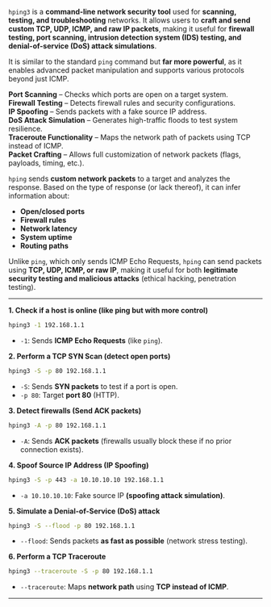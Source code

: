 
`hping3` is a **command-line network security tool** used for **scanning, testing, and troubleshooting** networks. It allows users to **craft and send custom TCP, UDP, ICMP, and raw IP packets**, making it useful for **firewall testing, port scanning, intrusion detection system (IDS) testing, and denial-of-service (DoS) attack simulations**.

It is similar to the standard `ping` command but **far more powerful**, as it enables advanced packet manipulation and supports various protocols beyond just ICMP.


**Port Scanning** – Checks which ports are open on a target system.   
**Firewall Testing** – Detects firewall rules and security configurations.  
**IP Spoofing** – Sends packets with a fake source IP address.  
**DoS Attack Simulation** – Generates high-traffic floods to test system resilience.   
**Traceroute Functionality** – Maps the network path of packets using TCP instead of ICMP.  
**Packet Crafting** – Allows full customization of network packets (flags, payloads, timing, etc.).


`hping` sends **custom network packets** to a target and analyzes the response. Based on the type of response (or lack thereof), it can infer information about:

- **Open/closed ports**
- **Firewall rules**
- **Network latency**
- **System uptime**
- **Routing paths**

Unlike `ping`, which only sends ICMP Echo Requests, `hping` can send packets using **TCP, UDP, ICMP, or raw IP**, making it useful for both **legitimate security testing and malicious attacks** (ethical hacking, penetration testing).

---

 **1. Check if a host is online (like ping but with more control)**

```bash
hping3 -1 192.168.1.1
```

- `-1`: Sends **ICMP Echo Requests** (like `ping`).

 **2. Perform a TCP SYN Scan (detect open ports)**

```bash
hping3 -S -p 80 192.168.1.1
```

- `-S`: Sends **SYN packets** to test if a port is open.
- `-p 80`: Target **port 80** (HTTP).

**3. Detect firewalls (Send ACK packets)**

```bash
hping3 -A -p 80 192.168.1.1
```

- `-A`: Sends **ACK packets** (firewalls usually block these if no prior connection exists).

 **4. Spoof Source IP Address (IP Spoofing)**

```bash
hping3 -S -p 443 -a 10.10.10.10 192.168.1.1
```

- `-a 10.10.10.10`: Fake source IP **(spoofing attack simulation)**.

 **5. Simulate a Denial-of-Service (DoS) attack**

```bash
hping3 -S --flood -p 80 192.168.1.1
```

- `--flood`: Sends packets **as fast as possible** (network stress testing).

 **6. Perform a TCP Traceroute**

```bash
hping3 --traceroute -S -p 80 192.168.1.1
```

- `--traceroute`: Maps **network path** using **TCP instead of ICMP**.

---

